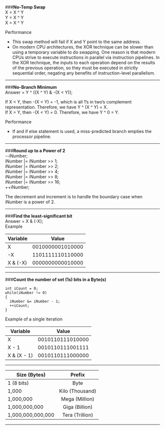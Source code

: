 ###__No-Temp Swap__  
X = X ^ Y  
Y = X ^ Y  
X = X ^ Y  
  
Performance  
*  This swap method will fail if X and Y point to the same address.  
*  On modern CPU architectures, the XOR technique can be slower than using a temporary variable to do swapping. One reason is that modern CPUs strive to execute instructions in parallel via instruction pipelines. In the XOR technique, the inputs to each operation depend on the results of the previous operation, so they must be executed in strictly sequential order, negating any benefits of instruction-level parallelism.
  
---
  
###__No-Branch Minimum__  
Answer = Y ^ ((X ^ Y) & -(X < Y));  
  
If X < Y, then -(X < Y) = -1, which is all 1’s in two’s complement representation. Therefore, we have Y ^ (X ^ Y) = X.  
If X = Y, then -(X < Y) = 0. Therefore, we have Y ^ 0 = Y.  
  
Performance
*  If and if else statement is used, a miss-predicted branch empties the processor pipeline.
  
---
  
###__Round up to a Power of 2__  
   --iNumber;  
   iNumber |= iNumber >> 1;  
   iNumber |= iNumber >> 2;  
   iNumber |= iNumber >> 4;  
   iNumber |= iNumber >> 8;  
   iNumber |= iNumber >> 16;  
   ++iNumber;  

The decrement and increment is to handle the boundary case when iNumber is a power of 2.
  
---
  
###__Find the least-significant bit__  
Answer = X & (-X);  
Example  

| Variable | Value            |
| -------- |:----------------:|
| X        | 0010000001010000 |
| -X       | 1101111110110000 |
| X & (-X) | 0000000000010000 |
  
---
  
###__Count the number of set (1s) bits in a Byte(s)__  
```
int iCount = 0;  
while(iNumber != 0)  
{  
  iNumber &= iNumber - 1;  
  ++iCount;  
}  
```
Example of a single iteration  

| Variable    | Value            |
| ----------- |:----------------:|
| X           | 0010110111010000 |
| X - 1       | 0010110111001111 |
| X & (X - 1) | 0010110111000000 |  
  
---
  
| Size (Bytes)      | Prefix           |
| ------------------|:----------------:|
| 1 (8 bits)        | Byte             |
| 1,000             | Kilo (Thousand)  |
| 1,000,000         | Mega (Million)   |
| 1,000,000,000     | Giga (Billion)   |
| 1,000,000,000,000 | Tera (Trillion)  |

---
